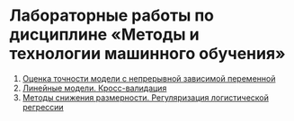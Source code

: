 # Лабораторные работы по дисциплине «Методы и технологии машинного обучения»

1. [Оценка точности модели с непрерывной зависимой переменной](https://github.com/realPointer/MiTMO/tree/main/lab1)
1. [Линейные модели. Кросс-валидация](https://github.com/realPointer/MiTMO/tree/main/lab2)
1. [Методы снижения размерности. Регуляризация логистической регрессии](https://github.com/realPointer/MiTMO/tree/main/lab3)
